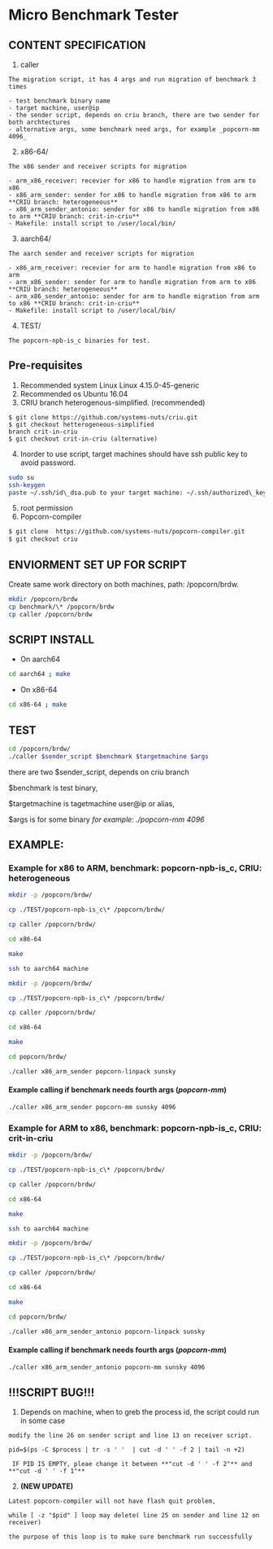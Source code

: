 # Micro Benchmark Tester

## CONTENT SPECIFICATION

1. caller 
```
The migration script, it has 4 args and run migration of benchmark 3 times

- test benchmark binary name
- target machine, user@ip
- the sender script, depends on criu branch, there are two sender for both archtectures
- alternative args, some benchmark need args, for example _popcorn-mm 4096_
```
2. x86-64/
```
The x86 sender and receiver scripts for migration

- arm_x86_receiver: recevier for x86 to handle migration from arm to x86
- x86_arm_sender: sender for x86 to handle migration from x86 to arm **CRIU branch: heterogeneous**
- x86_arm_sender_antonio: sender for x86 to handle migration from x86 to arm **CRIU branch: crit-in-criu**
- Makefile: install script to /user/local/bin/
```
3. aarch64/
```
The aarch sender and receiver scripts for migration

- x86_arm_receiver: recevier for arm to handle migration from x86 to arm
- arm_x86_sender: sender for arm to handle migration from arm to x86 **CRIU branch: heterogeneous**
- arm_x86_sender_antonio: sender for arm to handle migration from arm to x86 **CRIU branch: crit-in-criu**
- Makefile: install script to /user/local/bin/
```
4. TEST/
```
The popcorn-npb-is_c binaries for test.
```

## Pre-requisites
1. Recommended system Linux Linux 4.15.0-45-generic
2. Recommended os Ubuntu 16.04
3. CRIU branch heterogenous-simplified. (recommended)
```
$ git clone https://github.com/systems-nuts/criu.git
$ git checkout hetterogeneous-simplified
branch crit-in-criu
$ git checkout crit-in-criu (alternative)
```
4. Inorder to use script, target machines should have ssh public key to avoid password.
```bash
sudo su
ssh-keygen
paste ~/.ssh/id\_dsa.pub to your target machine: ~/.ssh/authorized\_keys
```
5. root permission
7. Popcorn-compiler
```bash
$ git clone  https://github.com/systems-nuts/popcorn-compiler.git
$ git checkout criu
```

## ENVIORMENT SET UP FOR SCRIPT

Create same work directory on both machines, path: /popcorn/brdw. 
```bash
mkdir /popcorn/brdw
cp benchmark/\* /popcorn/brdw
cp caller /popcorn/brdw
```

## SCRIPT INSTALL

- On aarch64 
```bash
cd aarch64 ; make
```
- On x86-64
```bash
cd x86-64 ; make
```

## TEST
```bash
cd /popcorn/brdw/
./caller $sender_script $benchmark $targetmachine $args
```
there are two $sender_script, depends on criu branch

$benchmark is test binary, 

$targetmachine is tagetmachine user@ip or alias, 

$args is for some binary _for example: ./popcorn-mm 4096_ 

## EXAMPLE: 

### Example for x86 to ARM, benchmark: popcorn-npb-is_c, CRIU: heterogeneous
```bash
mkdir -p /popcorn/brdw/

cp ./TEST/popcorn-npb-is_c\* /popcorn/brdw/

cp caller /popcorn/brdw/

cd x86-64

make

ssh to aarch64 machine

mkdir -p /popcorn/brdw/

cp ./TEST/popcorn-npb-is_c\* /popcorn/brdw/

cp caller /popcorn/brdw/

cd x86-64

make

cd popcorn/brdw/

./caller x86_arm_sender popcorn-linpack sunsky 
```

#### Example calling if benchmark needs fourth args (_popcorn-mm_)
```bash 
./caller x86_arm_sender popcorn-mm sunsky 4096  
```
### Example for ARM to x86, benchmark: popcorn-npb-is_c, CRIU: crit-in-criu
```bash
mkdir -p /popcorn/brdw/

cp ./TEST/popcorn-npb-is_c\* /popcorn/brdw/

cp caller /popcorn/brdw/

cd x86-64

make

ssh to aarch64 machine

mkdir -p /popcorn/brdw/

cp ./TEST/popcorn-npb-is_c\* /popcorn/brdw/

cp caller /popcorn/brdw/

cd x86-64

make

cd popcorn/brdw/ 

./caller x86_arm_sender_antonio popcorn-linpack sunsky  
```
#### Example calling if benchmark needs fourth args (_popcorn-mm_)
```bash
./caller x86_arm_sender_antonio popcorn-mm sunsky 4096    
```
## **!!!SCRIPT BUG!!!**

1. Depends on machine, when to greb the process id, the script could run in some case
```
modify the line 26 on sender script and line 13 on receiver script.
	
pid=$(ps -C $process | tr -s ' '  | cut -d ' ' -f 2 | tail -n +2)  
 	
 IF PID IS EMPTY, pleae change it between **"cut -d ' ' -f 2"** and  **"cut -d ' ' -f 1"** 
```
2. **(NEW UPDATE)** 
```
Latest popcorn-compiler will not have flash quit problem, 

while [ -z "$pid" ] loop may delete( line 25 on sender and line 12 on receiver)

the purpose of this loop is to make sure benchmark run successfully
```